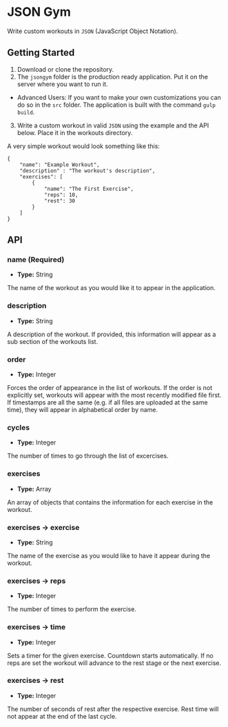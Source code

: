 # JSON Gym

Write custom workouts in `JSON` (JavaScript Object Notation).

## Getting Started

1. Download or clone the repository.
2. The `jsongym` folder is the production ready application. Put it on the server where you want to run it.
  * Advanced Users: If you want to make your own customizations you can do so in the `src` folder. The application is built with the command `gulp build`.
3. Write a custom workout in valid `JSON` using the example and the API below. Place it in the workouts directory.

A very simple workout would look something like this:


    {
        "name": "Example Workout",
        "description" : "The workout's description",
        "exercises": [
            {
            	"name": "The First Exercise",
            	"reps": 10,
       			"rest": 30
      		}
    	]
	}

## API

### name (Required)
* **Type:** String

The name of the workout as you would like it to appear in the application.

### description
* **Type:** String

A description of the workout. If provided, this information will appear as a sub section of the workouts list.

### order
* **Type:** Integer

Forces the order of appearance in the list of workouts. If the order is not explicitly set, workouts will appear with the most recently modified file first. If timestamps are all the same (e.g. if all files are uploaded at the same time), they will appear in alphabetical order by name.

### cycles
* **Type:** Integer

The number of times to go through the list of excercises.

### exercises
* **Type:** Array

An array of objects that contains the information for each exercise in the workout.

### exercises -> exercise
* **Type:** String

The name of the exercise as you would like to have it appear during the workout.

### exercises -> reps
* **Type:** Integer

The number of times to perform the exercise.

### exercises -> time
* **Type:** Integer

Sets a timer for the given exercise. Countdown starts automatically. If no reps are set the workout will advance to the rest stage or the next exercise.

### exercises -> rest
* **Type:** Integer

The number of seconds of rest after the respective exercise. Rest time will not appear at the end of the last cycle.









